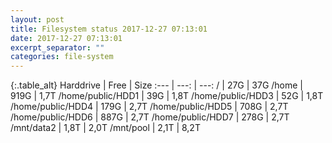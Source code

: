 ```yaml
---
layout: post
title: Filesystem status 2017-12-27 07:13:01
date: 2017-12-27 07:13:01
excerpt_separator: ""
categories: file-system
---
```

{:.table_alt}
Harddrive | Free | Size
:--- | ---: | ---:
/ | 27G | 37G
/home | 919G | 1,7T
/home/public/HDD1 | 39G | 1,8T
/home/public/HDD3 | 52G | 1,8T
/home/public/HDD4 | 179G | 2,7T
/home/public/HDD5 | 708G | 2,7T
/home/public/HDD6 | 887G | 2,7T
/home/public/HDD7 | 278G | 2,7T
/mnt/data2 | 1,8T | 2,0T
/mnt/pool | 2,1T | 8,2T
